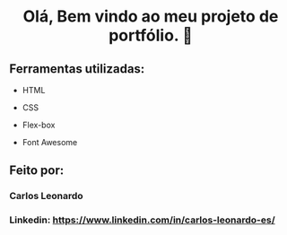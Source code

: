 <span align="center">

# Olá, Bem vindo ao meu projeto de portfólio. 👋 

</span>

## Ferramentas utilizadas:

* HTML

* CSS

* Flex-box

* Font Awesome

## Feito por:

### Carlos Leonardo

### Linkedin: https://www.linkedin.com/in/carlos-leonardo-es/
